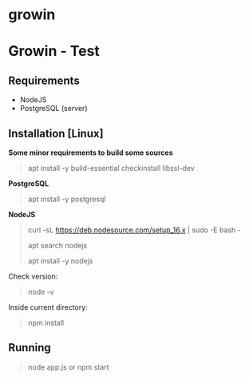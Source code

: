 # growin
Growin - Test
========


## Requirements

* NodeJS
* PostgreSQL (server)



## Installation [Linux]

**Some minor requirements to build some sources**
> apt install -y build-essential checkinstall libssl-dev



**PostgreSQL**

> apt install -y postgresql



**NodeJS**

> curl -sL https://deb.nodesource.com/setup_16.x | sudo -E bash -
> 
> apt search nodejs
> 
> apt install -y nodejs



Check version:
> node -v


Inside current directory:
> npm install 



## Running
> node app.js
or
> npm start

